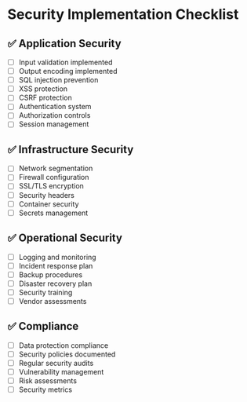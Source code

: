 # Security Implementation Checklist

## ✅ Application Security

- [ ] Input validation implemented
- [ ] Output encoding implemented
- [ ] SQL injection prevention
- [ ] XSS protection
- [ ] CSRF protection
- [ ] Authentication system
- [ ] Authorization controls
- [ ] Session management

## ✅ Infrastructure Security

- [ ] Network segmentation
- [ ] Firewall configuration
- [ ] SSL/TLS encryption
- [ ] Security headers
- [ ] Container security
- [ ] Secrets management

## ✅ Operational Security

- [ ] Logging and monitoring
- [ ] Incident response plan
- [ ] Backup procedures
- [ ] Disaster recovery plan
- [ ] Security training
- [ ] Vendor assessments

## ✅ Compliance

- [ ] Data protection compliance
- [ ] Security policies documented
- [ ] Regular security audits
- [ ] Vulnerability management
- [ ] Risk assessments
- [ ] Security metrics
